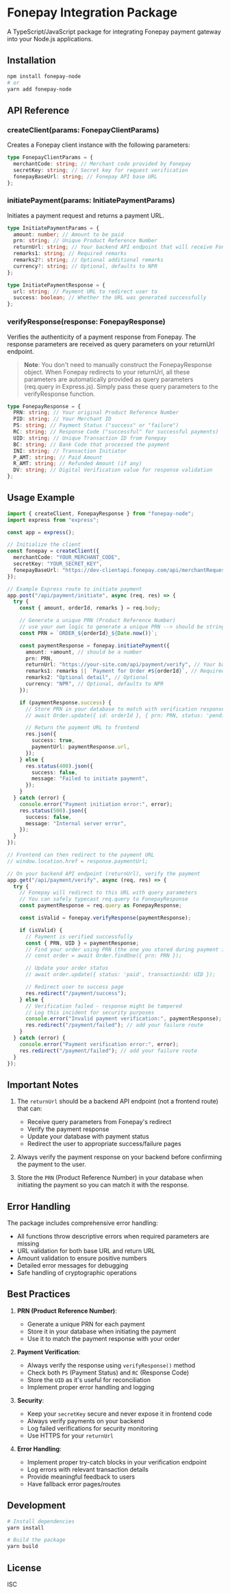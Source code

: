 # Fonepay Integration Package

A TypeScript/JavaScript package for integrating Fonepay payment gateway into your Node.js applications.

## Installation

```bash
npm install fonepay-node
# or
yarn add fonepay-node
```

## API Reference

### createClient(params: FonepayClientParams)

Creates a Fonepay client instance with the following parameters:

```typescript
type FonepayClientParams = {
  merchantCode: string; // Merchant code provided by Fonepay
  secretKey: string; // Secret key for request verification
  fonepayBaseUrl: string; // Fonepay API base URL
};
```

### initiatePayment(params: InitiatePaymentParams)

Initiates a payment request and returns a payment URL.

```typescript
type InitiatePaymentParams = {
  amount: number; // Amount to be paid
  prn: string; // Unique Product Reference Number
  returnUrl: string; // Your backend API endpoint that will receive Fonepay's response
  remarks1: string; // Required remarks
  remarks2?: string; // Optional additional remarks
  currency?: string; // Optional, defaults to NPR
};

type InitiatePaymentResponse = {
  url: string; // Payment URL to redirect user to
  success: boolean; // Whether the URL was generated successfully
};
```

### verifyResponse(response: FonepayResponse)

Verifies the authenticity of a payment response from Fonepay. The response parameters are received as query parameters on your returnUrl endpoint.

> **Note**: You don't need to manually construct the FonepayResponse object. When Fonepay redirects to your returnUrl, all these parameters are automatically provided as query parameters (req.query in Express.js). Simply pass these query parameters to the verifyResponse function.

```typescript
type FonepayResponse = {
  PRN: string; // Your original Product Reference Number
  PID: string; // Your Merchant ID
  PS: string; // Payment Status ("success" or "failure")
  RC: string; // Response Code ("successful" for successful payments)
  UID: string; // Unique Transaction ID from Fonepay
  BC: string; // Bank Code that processed the payment
  INI: string; // Transaction Initiator
  P_AMT: string; // Paid Amount
  R_AMT: string; // Refunded Amount (if any)
  DV: string; // Digital Verification value for response validation
};
```

## Usage Example

```typescript
import { createClient, FonepayResponse } from "fonepay-node";
import express from "express";

const app = express();

// Initialize the client
const fonepay = createClient({
  merchantCode: "YOUR_MERCHANT_CODE",
  secretKey: "YOUR_SECRET_KEY",
  fonepayBaseUrl: "https://dev-clientapi.fonepay.com/api/merchantRequest", // Use production URL in production
});

// Example Express route to initiate payment
app.post("/api/payment/initiate", async (req, res) => {
  try {
    const { amount, orderId, remarks } = req.body;

    // Generate a unique PRN (Product Reference Number)
    // use your own logic to generate a unique PRN --> should be string of 3 to 25 characters
    const PRN = `ORDER_${orderId}_${Date.now()}`;

    const paymentResponse = fonepay.initiatePayment({
      amount: +amount, // should be a number
      prn: PRN,
      returnUrl: "https://your-site.com/api/payment/verify", // Your backend API endpoint that will handle the verification
      remarks1: remarks || `Payment for Order #${orderId}`, // Required
      remarks2: "Optional detail", // Optional
      currency: "NPR", // Optional, defaults to NPR
    });

    if (paymentResponse.success) {
      // Store PRN in your database to match with verification response later
      // await Order.update({ id: orderId }, { prn: PRN, status: 'pending' });

      // Return the payment URL to frontend
      res.json({
        success: true,
        paymentUrl: paymentResponse.url,
      });
    } else {
      res.status(400).json({
        success: false,
        message: "Failed to initiate payment",
      });
    }
  } catch (error) {
    console.error("Payment initiation error:", error);
    res.status(500).json({
      success: false,
      message: "Internal server error",
    });
  }
});

// Frontend can then redirect to the payment URL
// window.location.href = response.paymentUrl;

// On your backend API endpoint (returnUrl), verify the payment
app.get("/api/payment/verify", async (req, res) => {
  try {
    // Fonepay will redirect to this URL with query parameters
    // You can safely typecast req.query to FonepayResponse
    const paymentResponse = req.query as FonepayResponse;

    const isValid = fonepay.verifyResponse(paymentResponse);

    if (isValid) {
      // Payment is verified successfully
      const { PRN, UID } = paymentResponse;
      // Find your order using PRN (the one you stored during payment initiation)
      // const order = await Order.findOne({ prn: PRN });

      // Update your order status
      // await order.update({ status: 'paid', transactionId: UID });

      // Redirect user to success page
      res.redirect("/payment/success");
    } else {
      // Verification failed - response might be tampered
      // Log this incident for security purposes
      console.error("Invalid payment verification:", paymentResponse);
      res.redirect("/payment/failed"); // add your failure route
    }
  } catch (error) {
    console.error("Payment verification error:", error);
    res.redirect("/payment/failed"); // add your failure route
  }
});
```

## Important Notes

1. The `returnUrl` should be a backend API endpoint (not a frontend route) that can:

   - Receive query parameters from Fonepay's redirect
   - Verify the payment response
   - Update your database with payment status
   - Redirect the user to appropriate success/failure pages

2. Always verify the payment response on your backend before confirming the payment to the user.

3. Store the `PRN` (Product Reference Number) in your database when initiating the payment so you can match it with the response.

## Error Handling

The package includes comprehensive error handling:

- All functions throw descriptive errors when required parameters are missing
- URL validation for both base URL and return URL
- Amount validation to ensure positive numbers
- Detailed error messages for debugging
- Safe handling of cryptographic operations

## Best Practices

1. **PRN (Product Reference Number)**:

   - Generate a unique PRN for each payment
   - Store it in your database when initiating the payment
   - Use it to match the payment response with your order

2. **Payment Verification**:

   - Always verify the response using `verifyResponse()` method
   - Check both `PS` (Payment Status) and `RC` (Response Code)
   - Store the `UID` as it's useful for reconciliation
   - Implement proper error handling and logging

3. **Security**:

   - Keep your `secretKey` secure and never expose it in frontend code
   - Always verify payments on your backend
   - Log failed verifications for security monitoring
   - Use HTTPS for your `returnUrl`

4. **Error Handling**:
   - Implement proper try-catch blocks in your verification endpoint
   - Log errors with relevant transaction details
   - Provide meaningful feedback to users
   - Have fallback error pages/routes

## Development

```bash
# Install dependencies
yarn install

# Build the package
yarn build
```

## License

ISC
